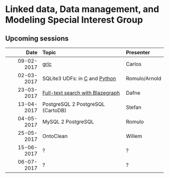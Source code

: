 #  Linked data, Data management, and Modeling Special Interest Group

## Upcoming sessions

| Date          | Topic                                      | Presenter  |
| -------------:|:------------------------------------------ |:---------- |
| 09-02-2017    | [grlc](./workshops/grlc.md)                | Carlos     |
| 02-03-2017    | SQLite3 UDFs: in [C](workshops/sqlite3_udfs/c/) and [Python](workshops/sqlite3_udfs/python)| Romulo/Arnold|
| 23-03-2017    | [Full-text search with Blazegraph](workshops/solr-blazegraph)           | Dafne      |
| 13-04-2017    | PostgreSQL 2 PostgreSQL (CartoDB)          | Stefan     |
| 04-05-2017    | MySQL 2 PostgreSQL                         | Romulo     |
| 25-05-2017    | OntoClean                                  | Willem     |
| 15-06-2017    | ?                                          | ?          |
| 06-07-2017    | ?                                          | ?          |
